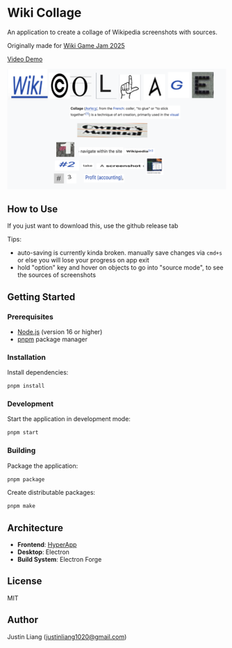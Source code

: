 # Wiki Collage

An application to create a collage of Wikipedia screenshots with sources.

Originally made for [Wiki Game Jam 2025](https://wikigamejam.org/)

[Video Demo](https://www.youtube.com/watch?v=r1Gs001TN6E)

![wiki collage banner](./assets/banner.png)

## How to Use

If you just want to download this, use the github release tab

Tips:

- auto-saving is currently kinda broken. manually save changes via `cmd+s` or else you will lose your progress on app exit
- hold "option" key and hover on objects to go into "source mode", to see the sources of screenshots

## Getting Started

### Prerequisites

- [Node.js](https://nodejs.org/) (version 16 or higher)
- [pnpm](https://pnpm.io/) package manager

### Installation

Install dependencies:

```bash
pnpm install
```

### Development

Start the application in development mode:

```bash
pnpm start
```

### Building

Package the application:

```bash
pnpm package
```

Create distributable packages:

```bash
pnpm make
```

## Architecture

- **Frontend**: [HyperApp](https://github.com/jorgebucaran/hyperapp)
- **Desktop**: Electron
- **Build System**: Electron Forge

## License

MIT

## Author

Justin Liang (justinliang1020@gmail.com)
